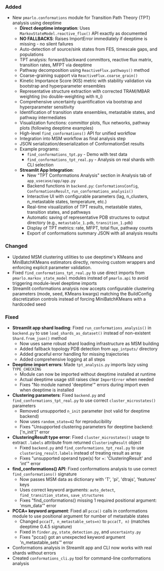 ### Added
- New `pmarlo.conformations` module for Transition Path Theory (TPT) analysis using deeptime
  - **Direct deeptime integration**: Uses `MarkovStateModel.reactive_flux()` API exactly as documented
  - **NO FALLBACKS**: Raises ImportError immediately if deeptime is missing - no silent failures
  - Auto-detection of source/sink states from FES, timescale gaps, and populations
  - TPT analysis: forward/backward committors, reactive flux matrix, transition rates, MFPT via deeptime
  - Pathway decomposition using `ReactiveFlux.pathways()` method
  - Coarse-graining support via `ReactiveFlux.coarse_grain()`
  - Kinetic Importance Score (KIS) metric with stability validation via bootstrap and hyperparameter ensembles
  - Representative structure extraction with corrected TRAM/MBAR weighting (no double-weighting with π_i)
  - Comprehensive uncertainty quantification via bootstrap and hyperparameter sensitivity
  - Identification of transition state ensembles, metastable states, and pathway intermediates
  - Visualization functions: committor plots, flux networks, pathway plots (following deeptime examples)
  - High-level `find_conformations()` API for unified workflow
  - Integration into MSM workflow as final analysis step
  - JSON serialization/deserialization of ConformationSet results
  - Example programs:
    - `find_conformations_tpt.py` - Demo with test data
    - `find_conformations_tpt_real.py` - Analysis on real shards with CLI selection
  - **Streamlit App Integration**:
    - New "TPT Conformations Analysis" section in Analysis tab of `app_usecase/app/app.py`
    - Backend functions in `backend.py`: `ConformationsConfig`, `ConformationsResult`, `run_conformations_analysis()`
    - Interactive UI with configurable parameters (lag, n_clusters, n_metastable states, temperature, etc.)
    - Real-time visualization of TPT results, metastable states, transition states, and pathways
    - Automatic saving of representative PDB structures to output directory (e.g., `metastable_1.pdb`, `transition_1.pdb`)
    - Display of TPT metrics: rate, MFPT, total flux, pathway counts
    - Export of conformations summary JSON with all analysis results

### Changed
- Updated MSM clustering utilities to use deeptime's KMeans and MiniBatchKMeans estimators directly, removing custom wrappers and enforcing explicit parameter validation.
- Fixed `find_conformations_tpt_real.py` to use direct imports from `pmarlo.markov_state_model` modules instead of `pmarlo.api` to avoid triggering module-level deeptime imports
- Streamlit conformations analysis now accepts configurable clustering parameters (mode, seed, KMeans kwargs) matching the BuildConfig discretization controls instead of forcing MiniBatchKMeans with a hardcoded seed

### Fixed
- **Streamlit app shard loading**: Fixed `run_conformations_analysis()` in `backend.py` to use `load_shards_as_dataset()` instead of non-existent `Shard.from_json()` method
  - Now uses same robust shard loading infrastructure as MSM building
  - Added fallback topology PDB detection from `app_intputs/` directory
  - Added graceful error handling for missing trajectories
  - Added comprehensive logging at all steps
- **Deeptime import errors**: Made `tpt_analysis.py` imports lazy using `TYPE_CHECKING`
  - Module can now be imported without deeptime installed at runtime
  - Actual deeptime usage still raises clear `ImportError` when needed
  - Fixes "No module named 'deeptime'" errors during import even when deeptime is installed
- **Clustering parameters**: Fixed `backend.py` and `find_conformations_tpt_real.py` to use correct `cluster_microstates()` parameters
  - Removed unsupported `n_init` parameter (not valid for deeptime backend)
  - Now uses `random_state=42` for reproducibility
  - Fixes "Unsupported clustering parameters for deeptime backend: ['n_init']" error
- **ClusteringResult type error**: Fixed `cluster_microstates()` usage to extract `.labels` attribute from returned `ClusteringResult` object
  - Fixed `backend.py` and `find_conformations_tpt_real.py` to use `clustering_result.labels` instead of treating result as array
  - Fixes "unsupported operand type(s) for +: 'ClusteringResult' and 'int'" error
- **find_conformations() API**: Fixed conformations analysis to use correct `find_conformations()` signature
  - Now passes MSM data as dictionary with 'T', 'pi', 'dtrajs', 'features' keys
  - Uses correct keyword arguments: `auto_detect`, `find_transition_states`, `save_structures`
  - Fixes "find_conformations() missing 1 required positional argument: 'msm_data'" error
- **PCCA+ keyword argument**: Fixed all `pcca()` calls in conformations module to use positional argument for number of metastable states
  - Changed `pcca(T, n_metastable_sets=n)` to `pcca(T, n)` (matches deeptime 0.4.5 signature)
  - Fixed in `finder.py`, `state_detection.py`, and `uncertainty.py`
  - Fixes "pcca() got an unexpected keyword argument 'n_metastable_sets'" error
- Conformations analysis in Streamlit app and CLI now works with real shards without errors
- Created `conformations_cli.py` tool for command-line conformations analysis
